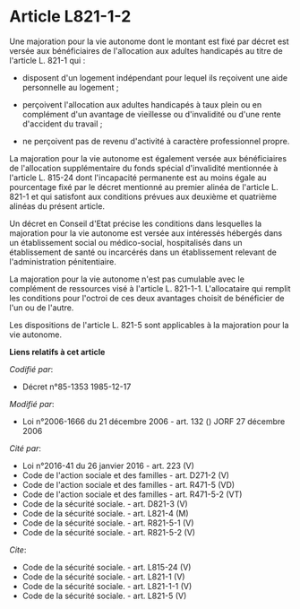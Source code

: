 # Article L821-1-2

Une majoration pour la vie autonome dont le montant est fixé par décret est versée aux bénéficiaires de l'allocation aux
adultes handicapés au titre de l'article L. 821-1 qui :

- disposent d'un logement indépendant pour lequel ils reçoivent une aide personnelle au logement ;

- perçoivent l'allocation aux adultes handicapés à taux plein ou en complément d'un avantage de vieillesse ou d'invalidité ou
d'une rente d'accident du travail ;

- ne perçoivent pas de revenu d'activité à caractère professionnel propre. 

La majoration pour la vie autonome est également versée aux bénéficiaires de l'allocation supplémentaire du fonds spécial
d'invalidité mentionnée à l'article L. 815-24 dont l'incapacité permanente est au moins égale au pourcentage fixé par le
décret mentionné au premier alinéa de l'article L. 821-1 et qui satisfont aux conditions prévues aux deuxième et quatrième
alinéas du présent article. 

Un décret en Conseil d'Etat précise les conditions dans lesquelles la majoration pour la vie autonome est versée aux
intéressés hébergés dans un établissement social ou médico-social, hospitalisés dans un établissement de santé ou incarcérés
dans un établissement relevant de l'administration pénitentiaire. 

La majoration pour la vie autonome n'est pas cumulable avec le complément de ressources visé à l'article L. 821-1-1.
L'allocataire qui remplit les conditions pour l'octroi de ces deux avantages choisit de bénéficier de l'un ou de l'autre. 

Les dispositions de l'article L. 821-5 sont applicables à la majoration pour la vie autonome.

**Liens relatifs à cet article**

_Codifié par_:

  - Décret n°85-1353 1985-12-17

_Modifié par_:

  - Loi n°2006-1666 du 21 décembre 2006 - art. 132 () JORF 27 décembre 2006

_Cité par_:

  - Loi n°2016-41 du 26 janvier 2016 - art. 223 (V)
  - Code de l'action sociale et des familles - art. D271-2 (V)
  - Code de l'action sociale et des familles - art. R471-5 (VD)
  - Code de l'action sociale et des familles - art. R471-5-2 (VT)
  - Code de la sécurité sociale. - art. D821-3 (V)
  - Code de la sécurité sociale. - art. L821-4 (M)
  - Code de la sécurité sociale. - art. R821-5-1 (V)
  - Code de la sécurité sociale. - art. R821-5-2 (V)

_Cite_:

  - Code de la sécurité sociale. - art. L815-24 (V)
  - Code de la sécurité sociale. - art. L821-1 (V)
  - Code de la sécurité sociale. - art. L821-1-1 (V)
  - Code de la sécurité sociale. - art. L821-5 (V)
